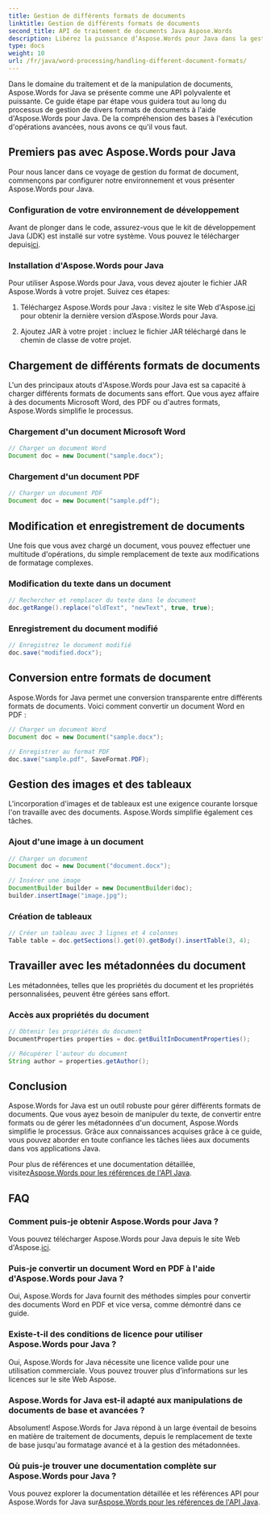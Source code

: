 ```yaml
---
title: Gestion de différents formats de documents
linktitle: Gestion de différents formats de documents
second_title: API de traitement de documents Java Aspose.Words
description: Libérez la puissance d’Aspose.Words pour Java dans la gestion de divers formats de documents. Apprenez l'édition de texte, les conversions et bien plus encore avec des exemples pratiques.
type: docs
weight: 10
url: /fr/java/word-processing/handling-different-document-formats/
---
```


Dans le domaine du traitement et de la manipulation de documents, Aspose.Words for Java se présente comme une API polyvalente et puissante. Ce guide étape par étape vous guidera tout au long du processus de gestion de divers formats de documents à l'aide d'Aspose.Words pour Java. De la compréhension des bases à l'exécution d'opérations avancées, nous avons ce qu'il vous faut.

## Premiers pas avec Aspose.Words pour Java

Pour nous lancer dans ce voyage de gestion du format de document, commençons par configurer notre environnement et vous présenter Aspose.Words pour Java.

### Configuration de votre environnement de développement

 Avant de plonger dans le code, assurez-vous que le kit de développement Java (JDK) est installé sur votre système. Vous pouvez le télécharger depuis[ici](https://www.oracle.com/java/technologies/javase-downloads.html).

### Installation d'Aspose.Words pour Java

Pour utiliser Aspose.Words pour Java, vous devez ajouter le fichier JAR Aspose.Words à votre projet. Suivez ces étapes:

1.  Téléchargez Aspose.Words pour Java : visitez le site Web d'Aspose.[ici](https://releases.aspose.com/words/java/) pour obtenir la dernière version d’Aspose.Words pour Java.

2. Ajoutez JAR à votre projet : incluez le fichier JAR téléchargé dans le chemin de classe de votre projet.

## Chargement de différents formats de documents

L'un des principaux atouts d'Aspose.Words pour Java est sa capacité à charger différents formats de documents sans effort. Que vous ayez affaire à des documents Microsoft Word, des PDF ou d'autres formats, Aspose.Words simplifie le processus.

### Chargement d'un document Microsoft Word

```java
// Charger un document Word
Document doc = new Document("sample.docx");
```

### Chargement d'un document PDF

```java
// Charger un document PDF
Document doc = new Document("sample.pdf");
```

## Modification et enregistrement de documents

Une fois que vous avez chargé un document, vous pouvez effectuer une multitude d'opérations, du simple remplacement de texte aux modifications de formatage complexes.

### Modification du texte dans un document

```java
// Rechercher et remplacer du texte dans le document
doc.getRange().replace("oldText", "newText", true, true);
```

### Enregistrement du document modifié

```java
// Enregistrez le document modifié
doc.save("modified.docx");
```

## Conversion entre formats de document

Aspose.Words for Java permet une conversion transparente entre différents formats de documents. Voici comment convertir un document Word en PDF :

```java
// Charger un document Word
Document doc = new Document("sample.docx");

// Enregistrer au format PDF
doc.save("sample.pdf", SaveFormat.PDF);
```

## Gestion des images et des tableaux

L'incorporation d'images et de tableaux est une exigence courante lorsque l'on travaille avec des documents. Aspose.Words simplifie également ces tâches.

### Ajout d'une image à un document

```java
// Charger un document
Document doc = new Document("document.docx");

// Insérer une image
DocumentBuilder builder = new DocumentBuilder(doc);
builder.insertImage("image.jpg");
```

### Création de tableaux

```java
// Créer un tableau avec 3 lignes et 4 colonnes
Table table = doc.getSections().get(0).getBody().insertTable(3, 4);
```

## Travailler avec les métadonnées du document

Les métadonnées, telles que les propriétés du document et les propriétés personnalisées, peuvent être gérées sans effort.

### Accès aux propriétés du document

```java
// Obtenir les propriétés du document
DocumentProperties properties = doc.getBuiltInDocumentProperties();

// Récupérer l'auteur du document
String author = properties.getAuthor();
```

## Conclusion

Aspose.Words for Java est un outil robuste pour gérer différents formats de documents. Que vous ayez besoin de manipuler du texte, de convertir entre formats ou de gérer les métadonnées d'un document, Aspose.Words simplifie le processus. Grâce aux connaissances acquises grâce à ce guide, vous pouvez aborder en toute confiance les tâches liées aux documents dans vos applications Java.

 Pour plus de références et une documentation détaillée, visitez[Aspose.Words pour les références de l'API Java](https://reference.aspose.com/words/java/).

## FAQ

### Comment puis-je obtenir Aspose.Words pour Java ?

 Vous pouvez télécharger Aspose.Words pour Java depuis le site Web d'Aspose.[ici](https://releases.aspose.com/words/java/).

### Puis-je convertir un document Word en PDF à l'aide d'Aspose.Words pour Java ?

Oui, Aspose.Words for Java fournit des méthodes simples pour convertir des documents Word en PDF et vice versa, comme démontré dans ce guide.

### Existe-t-il des conditions de licence pour utiliser Aspose.Words pour Java ?

Oui, Aspose.Words for Java nécessite une licence valide pour une utilisation commerciale. Vous pouvez trouver plus d’informations sur les licences sur le site Web Aspose.

### Aspose.Words for Java est-il adapté aux manipulations de documents de base et avancées ?

Absolument! Aspose.Words for Java répond à un large éventail de besoins en matière de traitement de documents, depuis le remplacement de texte de base jusqu'au formatage avancé et à la gestion des métadonnées.

### Où puis-je trouver une documentation complète sur Aspose.Words pour Java ?

 Vous pouvez explorer la documentation détaillée et les références API pour Aspose.Words for Java sur[Aspose.Words pour les références de l'API Java](https://reference.aspose.com/words/java/).